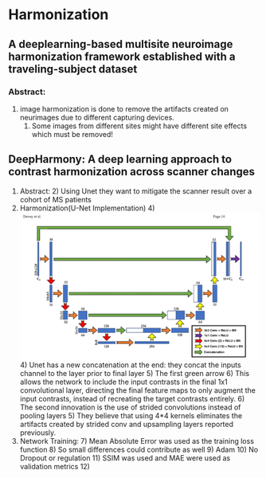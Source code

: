 # Harmonization

## A deeplearning-based multisite neuroimage harmonization framework established with a traveling-subject dataset
### Abstract:
1. image harmonization is done to remove the artifacts created on neurimages due to different capturing devices.
   1. Some images from different sites might have different site effects which must be removed!


## DeepHarmony: A deep learning approach to contrast harmonization across scanner changes
1) Abstract: 
   2) Using Unet they want to mitigate the scanner result over a cohort of MS patients
3) Harmonization(U-Net Implementation)
   4) ![img.png](images/deep-harmoni-arch-image.png)
   4) Unet has a new concatenation at the end: they concat the inputs channel to the layer prior to final layer
      5) The first green arrow
      6)  This allows the network to include the input contrasts in the final 1x1 convolutional layer, directing the final feature maps to only augment the input contrasts, instead of recreating the target contrasts entirely.
   6) The second innovation is the use of strided convolutions instead of pooling layers
      5) They believe that using 4*4 kernels eliminates the artifacts created by strided conv and upsampling layers reported previously.
6) Network Training:
   7) Mean Absolute Error was used as the training loss function
      8) So small differences could contribute as well
   9) Adam
   10) No Dropout or regulation
   11) SSIM was used and MAE were used as validation metrics
   12) 